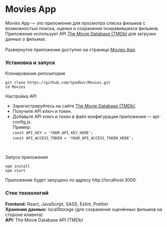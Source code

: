 # Movies App

Movies App — это приложение для просмотра списка фильмов с возможностью поиска,
оценки и сохранения понравившихся фильмов. Приложение использует API [The Movie Database
(TMDb)](https://developer.themoviedb.org/docs/getting-started) для загрузки данных о фильмах.
<br><br>
Развернутое приложение доступно на странице [Movies App](https://movies-six-rho.vercel.app).
<br>

### Установка и запуск

Клонирование репозитория

```
git clone https://github.com/tpodkur/Movies.git
cd Movies
```

Настройка API

- Зарегистрируйтесь на сайте [The Movie Database (TMDb)](https://www.themoviedb.org).
- Получите API ключ и токен.
- Добавьте API ключ и токен в файл конфигурации приложения — api-config.js.
<br>Пример:
<br>```const API_KEY = 'YOUR_API_KEY_HERE';```
<br>```const API_ACCESS_TOKEN = 'YOUR_API_ACCESS_TOKEN_HERE';```
<br>
<!-- end of the list -->

Запуск приложения
```
npm install
npm start
```
Приложение будет запущено по адресу http://localhost:3000.
<br>

### Стек технологий

**Frontend:** React, JavaScript, SASS, Eslint, Prettier
<br>
**Хранение данных:** localStorage (для сохранения оценённых фильмов на стороне клиента)
<br>
**API:** The Movie Database API (TMDb)

